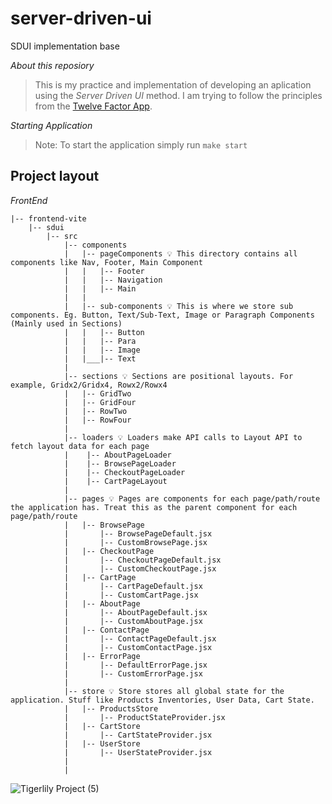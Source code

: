 # server-driven-ui
SDUI implementation base

*About this reposiory*
> This is my practice and implementation of developing an aplication using the *Server Driven UI* method. I am trying to follow the principles from the [Twelve Factor App](https://12factor.net/).  

*Starting Application*
  > Note: To start the application simply run `make start`

## Project layout
*FrontEnd*
```
|-- frontend-vite
    |-- sdui
        |-- src
            |-- components
            |   |-- pageComponents 💡 This directory contains all components like Nav, Footer, Main Component
            |   |   |-- Footer
            |   |   |-- Navigation
            |   |   |-- Main
            |   |
            |   |-- sub-components 💡 This is where we store sub components. Eg. Button, Text/Sub-Text, Image or Paragraph Components (Mainly used in Sections)
            |   |   |-- Button
            |   |   |-- Para
            |   |   |-- Image
            |   |___|-- Text
            |
            |-- sections 💡 Sections are positional layouts. For example, Gridx2/Gridx4, Rowx2/Rowx4
            |   |-- GridTwo
            |   |-- GridFour
            |   |-- RowTwo
            |   |-- RowFour
            |
            |-- loaders 💡 Loaders make API calls to Layout API to fetch layout data for each page
            |    |-- AboutPageLoader
            |    |-- BrowsePageLoader
            |    |-- CheckoutPageLoader
            |    |-- CartPageLayout
            |
            |-- pages 💡 Pages are components for each page/path/route the application has. Treat this as the parent component for each page/path/route
            |   |-- BrowsePage
            |       |-- BrowsePageDefault.jsx
            |       |-- CustomBrowsePage.jsx 
            |   |-- CheckoutPage
            |       |-- CheckoutPageDefault.jsx
            |       |-- CustomCheckoutPage.jsx 
            |   |-- CartPage
            |       |-- CartPageDefault.jsx
            |       |-- CustomCartPage.jsx 
            |   |-- AboutPage
            |       |-- AboutPageDefault.jsx
            |       |-- CustomAboutPage.jsx 
            |   |-- ContactPage
            |       |-- ContactPageDefault.jsx
            |       |-- CustomContactPage.jsx 
            |   |-- ErrorPage
            |       |-- DefaultErrorPage.jsx
            |       |-- CustomErrorPage.jsx 
            |
            |-- store 💡 Store stores all global state for the application. Stuff like Products Inventories, User Data, Cart State.
            |   |-- ProductsStore
            |       |-- ProductStateProvider.jsx
            |   |-- CartStore
            |       |-- CartStateProvider.jsx
            |   |-- UserStore
            |       |-- UserStateProvider.jsx
            |
            |

```
  
  
![Tigerlily Project (5)](https://user-images.githubusercontent.com/61228520/188310223-4f035d87-0459-42aa-b383-9627eea291ea.png)
